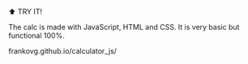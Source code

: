 
⬆ TRY IT!

The calc is made with JavaScript, HTML and CSS. It is very basic but functional 100%.

frankovg.github.io/calculator_js/
